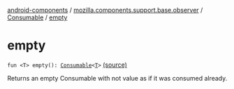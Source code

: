 [android-components](../../index.md) / [mozilla.components.support.base.observer](../index.md) / [Consumable](index.md) / [empty](./empty.md)

# empty

`fun <T> empty(): `[`Consumable`](index.md)`<`[`T`](empty.md#T)`>` [(source)](https://github.com/mozilla-mobile/android-components/blob/master/components/support/base/src/main/java/mozilla/components/support/base/observer/Consumable.kt#L71)

Returns an empty Consumable with not value as if it was consumed already.

